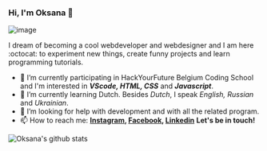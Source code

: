### Hi, I'm Oksana 👋 

![image](https://media.istockphoto.com/vectors/vector-flat-style-illustration-of-a-young-beautiful-woman-with-laptop-vector-id1174426173?k=6&m=1174426173&s=612x612&w=0&h=c4ADzc8gKCqvY4IiuCouvhGH59ySuRG_anqwCzAWvQ0=)

I dream of becoming a cool webdeveloper and webdesigner and I am here :octocat: to experiment new things, create funny projects and learn programming tutorials.

- 🔭 I’m currently participating in HackYourFuture Belgium Coding School and I'm interested in ***VScode, HTML, CSS*** and ***Javascript***.
- 🌱 I’m currently learning Dutch. Besides *Dutch*, I speak *English, Russian* and *Ukrainian*.
- 🤔 I’m looking for help with development and with all the related program.
- 📫 How to reach me:
**[Instagram](https://www.instagram.com/shushullja/), [Facebook](https://www.facebook.com/profile.php?id=100001182892563), [Linkedin](https://www.linkedin.com/in/oksanashulha/)**
**Let's be in touch!**

![Oksana's github stats](https://github-readme-stats.vercel.app/api?username=oksanashulha&show_icons=true&hide_border=true&theme=jolly)
